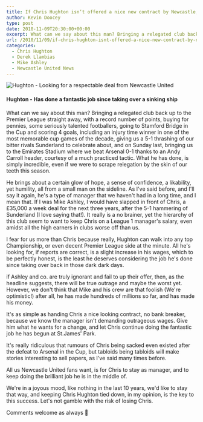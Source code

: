 ```yaml
---
title: If Chris Hughton isn’t offered a nice new contract by Newcastle, there’ll be war
author: Kevin Doocey
type: post
date: 2010-11-09T20:30:00+00:00
excerpt: What can we say about this man? Bringing a relegated club back up to the Premier League straight away, with a record number..
url: /2010/11/09/if-chris-hughton-isnt-offered-a-nice-new-contract-by-newcastle-therell-be-war/
categories:
  - Chris Hughton
  - Derek Llambias
  - Mike Ashley
  - Newcastle United News
---
```


![Hughton - Looking for a respectable deal from Newcastle United](https://i.telegraph.co.uk/telegraph/multimedia/archive/01756/hughton_1756622c.jpg "Chris Hughton")

#### Hughton - Has done a fantastic job since taking over a sinking ship

What can we say about this man? Bringing a relegated club back up to the Premier League straight away, with a record number of points, buying for pennies, some seriously talented footballers, going to Stamford Bridge in the Cup and scoring 4 goals, including an injury time winner in one of the most memorable cup games of the decade, giving us a 5-1 thrashing of our bitter rivals Sunderland to celebrate about, and on Sunday last, bringing us to the Emirates Stadium where we beat Arsenal 0-1 thanks to an Andy Carroll header, courtesy of a much practiced tactic. What he has done, is simply incredible, even if we were to scrape relegation by the skin of our teeth this season.

He brings about a certain glow of hope, a sense of confidence, a likability, yet humility, all from a small man on the sideline. As I've said before, and I'll say it again, he's a type of manager that we haven't had in a long time, and I mean that. If I was Mike Ashley, I would have slapped in front of Chris, a £35,000 a week deal for the next three years, after the 5-1 hammering of Sunderland (I love saying that!). It really is a no brainer, yet the hierarchy of this club seem to want to keep Chris on a League 1 manager's salary, even amidst all the high earners in clubs worse off than us.

I fear for us more than Chris because really, Hughton can walk into any top Championship, or even decent Premier League side at the minute. All he's looking for, if reports are correct, is a slight increase in his wages, which to be perfectly honest, is the least he deserves considering the job he's done since taking over back in those dark dark days.

if Ashley and co. are truly ignorant and fail to up their offer, then, as the headline suggests, there will be true outrage and maybe the worst yet. However, we don't think that Mike and his crew are that foolish (We're optimistic!) after all, he has made hundreds of millions so far, and has made his money.

It's as simple as handing Chris a nice looking contract, no bank breaker, because we know the manager isn't demanding outrageous wages. Give him what he wants for a change, and let Chris continue doing the fantastic job he has begun at St.James' Park.

It's really ridiculous that rumours of Chris being sacked even existed after the defeat to Arsenal in the Cup, but tabloids being tabloids will make stories interesting to sell papers, as I've said many times before.

All us Newcastle United fans want, is for Chris to stay as manager, and to keep doing the brilliant job he is in the middle of.

We're in a joyous mood, like nothing in the last 10 years, we'd like to stay that way, and keeping Chris Hughton tied down, in my opinion, is the key to this success. Let's not gamble with the risk of losing Chris.

Comments welcome as always 🙂
